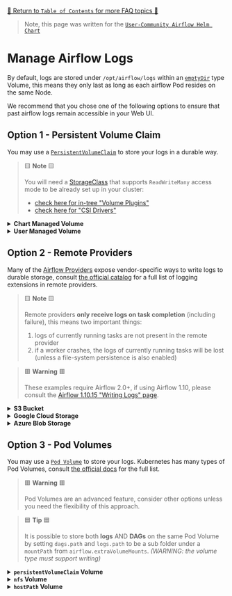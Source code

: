 [🔗 Return to `Table of Contents` for more FAQ topics 🔗](https://github.com/airflow-helm/charts/tree/main/charts/airflow#frequently-asked-questions)

> Note, this page was written for the [`User-Community Airflow Helm Chart`](https://github.com/airflow-helm/charts/tree/main/charts/airflow)

# Manage Airflow Logs

By default, logs are stored under `/opt/airflow/logs` within an [`emptyDir`](https://kubernetes.io/docs/concepts/storage/volumes/#emptydir) type Volume, 
this means they only last as long as each airflow Pod resides on the same Node.

We recommend that you chose one of the following options to ensure that past airflow logs remain accessible in your Web UI.

## Option 1 - Persistent Volume Claim

You may use a [`PersistentVolumeClaim`](https://kubernetes.io/docs/concepts/storage/persistent-volumes/) to store your logs in a durable way.

> 🟨 __Note__ 🟨
>
> You will need a [StorageClass](https://kubernetes.io/docs/concepts/storage/storage-classes/) that supports `ReadWriteMany` 
> access mode to be already set up in your cluster:
> 
> - [check here for in-tree "Volume Plugins"](https://kubernetes.io/docs/concepts/storage/persistent-volumes/#access-modes) 
> - [check here for "CSI Drivers"](https://kubernetes-csi.github.io/docs/drivers.html) 

<details>
<summary>
  <a id="chart-managed-volume"></a>
  <b>Chart Managed Volume</b>
</summary>

---

The chart can manage the initial creation of a PersistentVolumeClaim for your logs.

> 🟦 __Tip__ 🟦
>
> The name of the `PersistentVolumeClaim` will be your helm release-name with `"-logs"` appended.
> <br>
> For example, if you use `helm install my-airflow ...`, the PVC will be called `my-airflow-logs`.

For example, to have the chart create a PersistentVolumeClaim with the `storageClass` called `default` and a `size` of `5Gi`:

```yaml
scheduler:
  logCleanup:
    ## WARNING: scheduler log-cleanup must be disabled if `logs.persistence.enabled` is `true`
    enabled: false

workers:
  logCleanup:
    ## WARNING: workers log-cleanup must be disabled if `logs.persistence.enabled` is `true`
    enabled: false

logs:
  ## NOTE: this is the default value
  path: /opt/airflow/logs
  
  persistence:
    enabled: true

    ## NOTE: set `storageClass` to "" for the cluster-default
    storageClass: "default"
    
    ## NOTE: some types of StorageClass will ignore this request (for example, EFS)
    size: 5Gi
    
    ## WARNING: as multiple pods will write logs, this MUST be ReadWriteMany
    accessMode: ReadWriteMany
```

</details>

<details>
<summary>
  <a id="user-managed-volume"></a>
  <b>User Managed Volume</b>
</summary>

---

If you wish to take more control of the PersistentVolumeClaim used for your logs, you may create a 
[`PersistentVolumeClaim`](https://kubernetes.io/docs/concepts/storage/persistent-volumes/#persistentvolumeclaims) 
resource inside your helm install namespace and then tell the chart to use it.

For example, to have the chart use an existing PersistentVolumeClaim called `my-logs-pvc`:

```yaml
scheduler:
  logCleanup:
    ## WARNING: scheduler log-cleanup must be disabled if `logs.persistence.enabled` is `true`
    enabled: false

workers:
  logCleanup:
    ## WARNING: workers log-cleanup must be disabled if `logs.persistence.enabled` is `true`
    enabled: false

logs:
  ## NOTE: this is the default value
  path: /opt/airflow/logs
  
  persistence:
    enabled: true

    ## the name of your existing PersistentVolumeClaim
    existingClaim: my-logs-pvc
    
    ## WARNING: as multiple pods will write logs, this MUST be ReadWriteMany
    accessMode: ReadWriteMany
```

</details>

## Option 2 - Remote Providers

Many of the [Airflow Providers](https://airflow.apache.org/docs/apache-airflow-providers/) expose vendor-specific ways to write logs to durable storage,
consult [the official catalog](https://airflow.apache.org/docs/apache-airflow-providers/core-extensions/logging.html) for a full list of logging extensions in remote providers.

> 🟨 __Note__ 🟨
>
> Remote providers __only receive logs on task completion__ (including failure), this means two important things:
> 
> 1. logs of currently running tasks are not present in the remote provider
> 2. if a worker crashes, the logs of currently running tasks will be lost (unless a file-system persistence is also enabled)

> 🟥 __Warning__ 🟥
>
> These examples require Airflow 2.0+, if using Airflow 1.10, please consult the [Airflow 1.10.15 "Writing Logs" page](https://airflow.apache.org/docs/apache-airflow/1.10.15/howto/write-logs.html).

<details>
<summary>
  <a id="s3-bucket"></a>
  <b>S3 Bucket</b>
</summary>

---

The `apache-airflow-providers-amazon` provider supports [remote logging into S3 buckets](https://airflow.apache.org/docs/apache-airflow-providers-amazon/stable/logging/s3-task-handler.html).

> 🟦 __Tip__ 🟦
>
> An `aws` type airflow connection called `my_aws` must exist for this example,
> see our [guide using `airflow.connections`](../dags/airflow-connections.md#aws-connection) to do this.

For example, to use an S3 bucket called `<<MY_BUCKET_NAME>>` under the object key prefix `airflow/logs` 
with AWS access provided by an Airflow Connection called `my_aws`:

```yaml
airflow:
  config:
    AIRFLOW__LOGGING__REMOTE_LOGGING: "True"
    AIRFLOW__LOGGING__REMOTE_BASE_LOG_FOLDER: "s3://<<MY_BUCKET_NAME>>/airflow/logs"
    AIRFLOW__LOGGING__REMOTE_LOG_CONN_ID: "my_aws"
```

</details>

<details>
<summary>
  <a id="google-cloud-storage"></a>
  <b>Google Cloud Storage</b>
</summary>

---

The `apache-airflow-providers-google` provider supports [remote logging into GCS buckets](https://airflow.apache.org/docs/apache-airflow-providers-google/stable/logging/gcs.html).

> 🟦 __Tip__ 🟦
>
> A `google_cloud_platform` type airflow connection called `my_gcp` must exist for this example,
> see our [guide using `airflow.connections`](../dags/airflow-connections.md#gcp-connection) to do this.

For example, to use a GCS bucket called `<<MY_BUCKET_NAME>>` under the object key prefix `airflow/logs` 
with GCP access provided by an Airflow Connection called `my_gcp`:

```yaml
airflow:
  config:
    AIRFLOW__LOGGING__REMOTE_LOGGING: "True"
    AIRFLOW__LOGGING__REMOTE_BASE_LOG_FOLDER: "gs://<<MY-BUCKET-NAME>>/airflow/logs"
    AIRFLOW__LOGGING__REMOTE_LOG_CONN_ID: "my_gcp"
```

</details>

<details>
<summary>
  <a id="azure-blob-storage"></a>
  <b>Azure Blob Storage</b>
</summary>

---

The `apache-airflow-providers-microsoft-azure` provider supports [remote logging into Azure Blob Storage](https://airflow.apache.org/docs/apache-airflow-providers-microsoft-azure/stable/logging/index.html).

> 🟦 __Tip__ 🟦
>
> A `wabs` type airflow connection called `my_wabs` must exist for this example,
> see our [guide using `airflow.connections`](../dags/airflow-connections.md#azure-blob-storage-connection) to do this.

For example, to use Azure Blob Storage called `wasb-<<MY_NAME>>` with access provided by an Airflow Connection called `my_wabs`:

```yaml
airflow:
  config:
    AIRFLOW__LOGGING__REMOTE_LOGGING: "True"
    AIRFLOW__LOGGING__REMOTE_BASE_LOG_FOLDER: "wasb-<<MY_NAME>>"
    AIRFLOW__LOGGING__REMOTE_LOG_CONN_ID: "my_wabs"
```

</details>

## Option 3 - Pod Volumes

You may use a [`Pod Volume`](https://kubernetes.io/docs/concepts/storage/volumes/) to store your logs.
Kubernetes has many types of Pod Volumes, consult [the official docs](https://kubernetes.io/docs/concepts/storage/volumes/#volume-types) for the full list.

> 🟥 __Warning__ 🟥
>
> Pod Volumes are an advanced feature, consider other options unless you need the flexibility of this approach.

> 🟦 __Tip__ 🟦
>
> It is possible to store both __logs__ AND __DAGs__ on the same Pod Volume by setting `dags.path` and `logs.path` to be a sub folder 
> under a `mountPath` from `airflow.extraVolumeMounts`. _(WARNING: the volume type must support writing)_

<details>
<summary>
  <a id="persistentVolumeClaim-volume"></a>
  <b><code>persistentVolumeClaim</code> Volume</b>
</summary>

---

> 🟦 __Tip__ 🟦
>
> The chart has special values just for PersistentVolumeClaims (`logs.persistence.*`), 
> see [`Option 1`](#option-1---persistent-volume-claim) for more information.

For example, to mount a [`persistentVolumeClaim`](https://kubernetes.io/docs/concepts/storage/volumes/#persistentvolumeclaim) type volume at `/opt/airflow/logs`:

```yaml
airflow:
  extraVolumeMounts:
    ## spec: https://kubernetes.io/docs/reference/generated/kubernetes-api/v1.20/#volumemount-v1-core
    - name: logs-volume
      mountPath: /opt/airflow/logs

  extraVolumes:
    ## spec: https://kubernetes.io/docs/reference/generated/kubernetes-api/v1.20/#volume-v1-core
    - name: logs-volume
      persistentVolumeClaim:
        claimName: my-existing-persistent-volume-claim

scheduler:
  logCleanup:
    ## WARNING: scheduler log-cleanup must be disabled if `logs.path` is under an `airflow.extraVolumeMounts`
    enabled: false

workers:
  logCleanup:
    ## WARNING: workers log-cleanup must be disabled if `logs.path` is under an `airflow.extraVolumeMounts`
    enabled: false

logs:
  ## NOTE: this is the default value
  path: /opt/airflow/logs
```

</details>

<details>
<summary>
  <a id="nfs-volume"></a>
  <b><code>nfs</code> Volume</b>
</summary>

---

For example, to mount an [`nfs`](https://kubernetes.io/docs/concepts/storage/volumes/#nfs) type volume at `/opt/airflow/logs`:

```yaml
airflow:
  extraVolumeMounts:
    ## spec: https://kubernetes.io/docs/reference/generated/kubernetes-api/v1.20/#volumemount-v1-core
    - name: logs-volume
      mountPath: /opt/airflow/logs

  extraVolumes:
    ## spec: https://kubernetes.io/docs/reference/generated/kubernetes-api/v1.20/#volume-v1-core
    - name: logs-volume
      nfs:
        path: /path/on/nfs/server
        server: nfs.example.com

scheduler:
  logCleanup:
    ## WARNING: scheduler log-cleanup must be disabled if `logs.path` is under an `airflow.extraVolumeMounts`
    enabled: false

workers:
  logCleanup:
    ## WARNING: workers log-cleanup must be disabled if `logs.path` is under an `airflow.extraVolumeMounts`
    enabled: false

logs:
  ## NOTE: this is the default value
  path: /opt/airflow/logs
```

</details>

<details>
<summary>
  <a id="hostPath-volumes"></a>
  <b><code>hostPath</code> Volume</b>
</summary>

---

> 🟥 __Warning__ 🟥
>
> We strongly recommend NOT TO USE `hostPath` type volumes, as they provide access to the filesystem of the underlying node.

For example, to mount a [`hostPath`](https://kubernetes.io/docs/concepts/storage/volumes/#hostpath) type volume at `/opt/airflow/logs`:

```yaml
airflow:
  extraVolumeMounts:
    ## spec: https://kubernetes.io/docs/reference/generated/kubernetes-api/v1.20/#volumemount-v1-core
    - name: logs-volume
      mountPath: /opt/airflow/logs

  extraVolumes:
    ## spec: https://kubernetes.io/docs/reference/generated/kubernetes-api/v1.20/#volume-v1-core
    - name: logs-volume
      hostPath:
        ## WARNING: this represents a local path on the Kubernetes Node
        path: /tmp/airflow
        type: DirectoryOrCreate

scheduler:
  logCleanup:
    ## WARNING: scheduler log-cleanup must be disabled if `logs.path` is under an `airflow.extraVolumeMounts`
    enabled: false

workers:
  logCleanup:
    ## WARNING: workers log-cleanup must be disabled if `logs.path` is under an `airflow.extraVolumeMounts`
    enabled: false

logs:
  ## NOTE: this is the default value
  path: /opt/airflow/logs
```

</details>